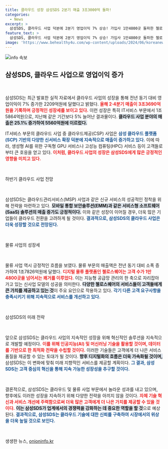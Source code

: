 ```yaml
---
title: 클라우드 성장 삼성SDS 2분기 매출 3조3000억 돌파!
categories:
  - News
excerpt: >
  삼성SDS, 클라우드 사업 덕분에 2분기 영업이익 7% 상승! 가입사 1만4800곳 돌파한 첼로스퀘어와 함께 IT서비스 부문도 꾸준히 성장세를 이어가고 있어 눈길을 끌고 있다.
feature_text: >
  삼성SDS, 클라우드 사업 덕분에 2분기 영업이익 7% 상승! 가입사 1만4800곳 돌파한 첼로스퀘어와 함께 IT서비스 부문도 꾸준히 성장세를 이어가고 있어 눈길을 끌고 있다.
image: 'https://www.behealthy4u.com/wp-content/uploads/2024/06/koreanews.jpg'
---
```


<p><img src="https://www.behealthy4u.com/wp-content/uploads/2024/06/koreanews.jpg" alt="info 속보" /></p>

<h2 data-ke-size="size26">삼성SDS, 클라우드 사업으로 영업이익 증가</h2>

<p data-ke-size="size16">&nbsp;</p>

<p>삼성SDS는 최근 발표한 실적 자료에서 클라우드 사업의 성장을 통해 전년 동기 대비 영업이익이 7% 증가한 2209억원에 달했다고 밝혔다. <b><span style="color: #ee2323;">올해 2·4분기 매출이 3조3690억원을 기록하며 긍정적인 성장세를 보이고 있다.</span></b> 이런 성장은 특히 IT서비스 부문에서 1조5864억원으로, 지난해 같은 기간보다 5% 늘어난 결과물이다. <b><span style="background-color: #21538527;">클라우드 사업 분야의 매출은 25.1% 증가하여 5560억원에 이르렀다.</span></b></p>

<p>IT서비스 부문의 클라우드 사업 중 클라우드제공(CSP) 사업은 <b><span style="color: #1a5490;">삼성 클라우드 플랫폼(SCP) 기반의 다양한 신서비스 확장 덕분에 지속적으로 매출이 증가하고 있다.</span></b> 이에 따라, 생성형 AI를 위한 구독형 GPU 서비스나 고성능 컴퓨팅(HPC) 서비스 등이 고객들로부터 큰 호응을 얻고 있다. <b><span style="color: #ee2323;">이처럼, 클라우드 사업의 성장은 삼성SDS에게 많은 긍정적인 영향을 미치고 있다.</span></b></p>

<p data-ke-size="size16">&nbsp;</p>

<p>하반기 클라우드 사업 전망</p>

<p data-ke-size="size16">&nbsp;</p>

<p>삼성SDS는 클라우드관리서비스(MSP) 사업과 같은 신규 서비스의 성공적인 정착을 위해 전략을 마련하고 있다. <b><span style="background-color: #21538527;">모바일 통합 보안솔루션(EMM)과 같은 서비스형 소프트웨어(SaaS) 솔루션의 매출 증가도 긍정적이다.</span></b> 이와 같은 성장이 이어질 경우, 더욱 많은 기업들이 클라우드 전환을 고려하게 될 것이다. <b><span style="color: #1a5490;">결과적으로, 삼성SDS의 클라우드 사업은 더욱 성장할 것으로 전망된다.</span></b></p>

<p data-ke-size="size16">&nbsp;</p>

<p>물류 사업의 성장세</p>

<p data-ke-size="size16">&nbsp;</p>

<p>물류 사업 역시 긍정적인 흐름을 보였다. 물류 부문의 매출액은 전년 동기 대비 소폭 증가하여 1조7826억원에 달했다. <b><span style="color: #ee2323;">디지털 물류 플랫폼인 첼로스퀘어는 고객 수가 1만4800곳을 넘어서는 쾌거를 이루었다.</span></b> 이는 지능형 공급망 관리의 한 축으로 자리잡아가고 있는 신사업 모델의 성공을 의미한다. <b><span style="background-color: #21538527;">다양한 첼로스퀘어의 서비스들이 고객들에게 큰 가치를 제공하고 있는 것</span></b>이 주요 요인으로 작용하고 있다. <b><span style="color: #1a5490;">각기 다른 고객 요구사항을 충족시키기 위해 지속적으로 서비스를 개선하고 있다.</span></b></p>

<p data-ke-size="size16">&nbsp;</p>

<p>삼성SDS의 미래 전략</p>

<p data-ke-size="size16">&nbsp;</p>

<p>앞으로 삼성SDS는 클라우드 사업의 지속적인 성장을 위해 혁신적인 솔루션을 지속적으로 개발할 예정이다. <b><span style="color: #ee2323;">이를 위해 인공지능(AI) 및 머신러닝 기술을 활용할 것이며, 데이터를 기반으로 한 최적화 전략을 수립할 것이다.</span></b> 이러한 기술들은 고객에게 더 나은 서비스 품질을 제공할 수 있는 토대가 될 것이다. <b><span style="background-color: #21538527;">향후 디지털화의 흐름은 더욱 가속화될 것이며,</span></b> 삼성SDS는 이 변화에 맞춰 미래 지향적인 서비스를 제공할 계획이다. <b><span style="color: #1a5490;">그 결과, 삼성SDS는 고객 중심의 혁신을 통해 지속 가능한 성장성을 추구할 것이다.</span></b></p>

<p data-ke-size="size16">&nbsp;</p>

<p>결론적으로, 삼성SDS는 클라우드 및 물류 사업 부문에서 놀라운 성과를 내고 있으며, 향후에도 이러한 성장을 지속하기 위해 다양한 전략을 아끼지 않을 것이다. <b><span style="color: #ee2323;">자체 기술 혁신과 서비스 개선에 주력함으로써 더욱 많은 고객에게 더 나은 가치를 제공할 수 있을 것이다.</span></b> <b><span style="background-color: #21538527;">이는 삼성SDS가 업계에서의 경쟁력을 강화하는 데 중요한 역할을 할 것</span></b>으로 예상된다. <b><span style="color: #1a5490;">결과적으로, 삼성SDS는 클라우드 기술에 대한 신뢰를 구축하여 시장에서의 위상을 더욱 높일 것으로 보인다.</span></b></p>

<p data-ke-size="size16">&nbsp;</p>
생생한 뉴스, <a href="https://onioninfo.kr" rel="dofollow">onioninfo.kr</a>


